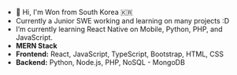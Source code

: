 - 👋 Hi, I'm Won from South Korea 🇰🇷
- Currently a Junior SWE working and learning on many projects :D 
-  I’m currently learning React Native on Mobile, Python, PHP, and JavaScript.
-  **MERN Stack**
-  **Frontend:** React, JavaScript, TypeScript, Bootstrap, HTML, CSS 
-  **Backend:** Python, Node.js, PHP, NoSQL - MongoDB 

<!---
wonseobi/wonseobi is a ✨ special ✨ repository because its `README.md` (this file) appears on your GitHub profile.
You can click the Preview link to take a look at your changes.
--->

